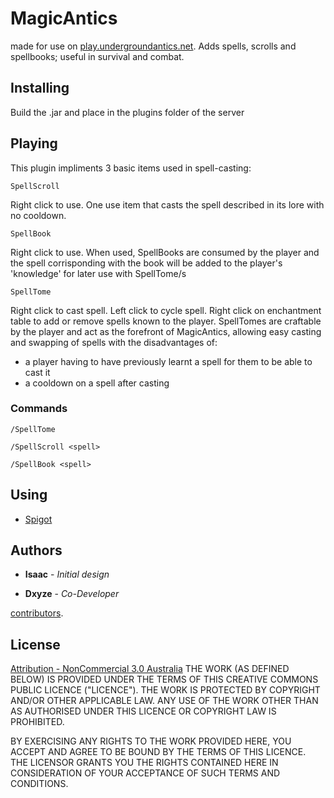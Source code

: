 # MagicAntics

made for use on [play.undergroundantics.net](http://www.undergroundantics.net/). Adds spells, scrolls and spellbooks; useful in survival and combat.

## Installing

Build the .jar and place in the plugins folder of the server

## Playing

This plugin impliments 3 basic items used in spell-casting:

```
SpellScroll
```
Right click to use.
One use item that casts the spell described in its lore with no cooldown.


```
SpellBook
```
Right click to use.
When used, SpellBooks are consumed by the player and the spell corrisponding with the book will be added to the player's
'knowledge' for later use with SpellTome/s


```
SpellTome
```
Right click to cast spell.
Left click to cycle spell.
Right click on enchantment table to add or remove spells known to the player.
SpellTomes are craftable by the player and act as the forefront of MagicAntics, allowing easy casting and swapping of spells
with the disadvantages of:
- a player having to have previously learnt a spell for them to be able to cast it
- a cooldown on a spell after casting

### Commands
```
/SpellTome
```

```
/SpellScroll <spell>
```

```
/SpellBook <spell>
```


## Using

* [Spigot](https://www.spigotmc.org/)


## Authors

* **Isaac** - *Initial design*

* **Dxyze** - *Co-Developer*

[contributors](https://github.com/BasedDoge/MagicAntics/graphs/contributors).

## License
[Attribution - NonCommercial 3.0 Australia](https://creativecommons.org/licenses/by-nc/3.0/au/legalcode)
THE WORK (AS DEFINED BELOW) IS PROVIDED UNDER THE TERMS OF THIS CREATIVE COMMONS PUBLIC LICENCE ("LICENCE"). THE WORK IS PROTECTED BY COPYRIGHT AND/OR OTHER APPLICABLE LAW. ANY USE OF THE WORK OTHER THAN AS AUTHORISED UNDER THIS LICENCE OR COPYRIGHT LAW IS PROHIBITED.

BY EXERCISING ANY RIGHTS TO THE WORK PROVIDED HERE, YOU ACCEPT AND AGREE TO BE BOUND BY THE TERMS OF THIS LICENCE. THE LICENSOR GRANTS YOU THE RIGHTS CONTAINED HERE IN CONSIDERATION OF YOUR ACCEPTANCE OF SUCH TERMS AND CONDITIONS.


